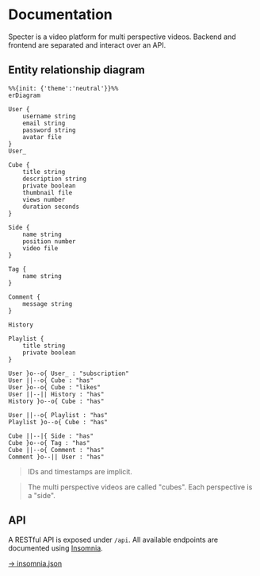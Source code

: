 # Documentation

Specter is a video platform for multi perspective videos.
Backend and frontend are separated and interact over an API.

## Entity relationship diagram

```mermaid
%%{init: {'theme':'neutral'}}%%
erDiagram

User {
    username string
    email string
    password string
    avatar file
}
User_

Cube {
    title string
    description string
    private boolean
    thumbnail file
    views number
    duration seconds
}

Side {
    name string
    position number
    video file
}

Tag {
    name string
}

Comment {
    message string
}

History

Playlist {
    title string
    private boolean
}

User }o--o{ User_ : "subscription"
User ||--o{ Cube : "has"
User }o--o{ Cube : "likes"
User ||--|| History : "has"
History }o--o{ Cube : "has"

User ||--o{ Playlist : "has"
Playlist }o--o{ Cube : "has"

Cube ||--|{ Side : "has"
Cube }o--o{ Tag : "has"
Cube ||--o{ Comment : "has"
Comment }o--|| User : "has"
```

> IDs and timestamps are implicit.
 
> The multi perspective videos are called "cubes". Each perspective is a "side".
 
## API

A RESTful API is exposed under `/api`.
All available endpoints are documented using [Insomnia](https://insomnia.rest/).

[→ insomnia.json](insomnia.json)
